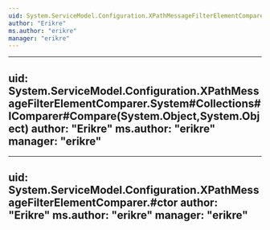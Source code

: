 ```yaml
---
uid: System.ServiceModel.Configuration.XPathMessageFilterElementComparer
author: "Erikre"
ms.author: "erikre"
manager: "erikre"
---
```


---
uid: System.ServiceModel.Configuration.XPathMessageFilterElementComparer.System#Collections#IComparer#Compare(System.Object,System.Object)
author: "Erikre"
ms.author: "erikre"
manager: "erikre"
---

---
uid: System.ServiceModel.Configuration.XPathMessageFilterElementComparer.#ctor
author: "Erikre"
ms.author: "erikre"
manager: "erikre"
---
